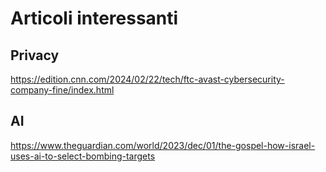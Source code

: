 # Articoli interessanti

## Privacy
https://edition.cnn.com/2024/02/22/tech/ftc-avast-cybersecurity-company-fine/index.html



## AI
https://www.theguardian.com/world/2023/dec/01/the-gospel-how-israel-uses-ai-to-select-bombing-targets

